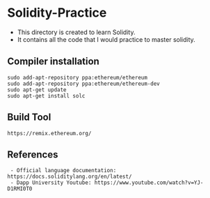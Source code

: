 # Solidity-Practice

 - This directory is created to learn Solidity.
 - It contains all the code that I would practice to master solidity.

## Compiler installation

```
sudo add-apt-repository ppa:ethereum/ethereum
sudo add-apt-repository ppa:ethereum/ethereum-dev
sudo apt-get update
sudo apt-get install solc
```

## Build Tool

```
https://remix.ethereum.org/
```

## References

```
 - Official language documentation: https://docs.soliditylang.org/en/latest/
 - Dapp University Youtube: https://www.youtube.com/watch?v=YJ-D1RMI0T0
```